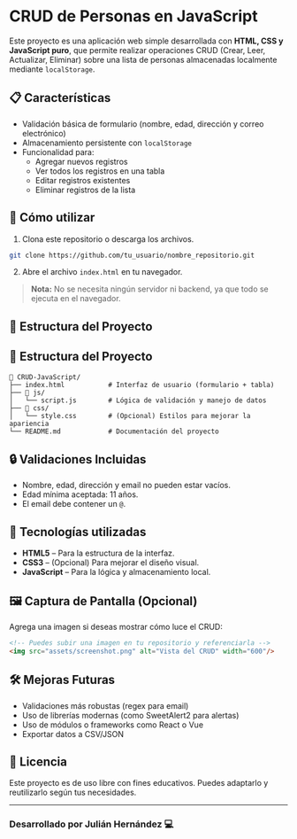 # CRUD de Personas en JavaScript

Este proyecto es una aplicación web simple desarrollada con **HTML, CSS y JavaScript puro**, que permite realizar operaciones CRUD (Crear, Leer, Actualizar, Eliminar) sobre una lista de personas almacenadas localmente mediante `localStorage`.

## 📋 Características

- Validación básica de formulario (nombre, edad, dirección y correo electrónico)
- Almacenamiento persistente con `localStorage`
- Funcionalidad para:
  - Agregar nuevos registros
  - Ver todos los registros en una tabla
  - Editar registros existentes
  - Eliminar registros de la lista

## 🚀 Cómo utilizar

1. Clona este repositorio o descarga los archivos.

```bash
git clone https://github.com/tu_usuario/nombre_repositorio.git
```

2. Abre el archivo `index.html` en tu navegador.

> **Nota:** No se necesita ningún servidor ni backend, ya que todo se ejecuta en el navegador.

## 📂 Estructura del Proyecto

## 📂 Estructura del Proyecto

```
📁 CRUD-JavaScript/
├── index.html           # Interfaz de usuario (formulario + tabla)
├── 📁 js/
│   └── script.js        # Lógica de validación y manejo de datos
├── 📁 css/
│   └── style.css        # (Opcional) Estilos para mejorar la apariencia
└── README.md            # Documentación del proyecto
```

## 🔒 Validaciones Incluidas

- Nombre, edad, dirección y email no pueden estar vacíos.
- Edad mínima aceptada: 11 años.
- El email debe contener un `@`.

## 🧠 Tecnologías utilizadas

- **HTML5** – Para la estructura de la interfaz.
- **CSS3** – (Opcional) Para mejorar el diseño visual.
- **JavaScript** – Para la lógica y almacenamiento local.

## 🖼️ Captura de Pantalla (Opcional)

Agrega una imagen si deseas mostrar cómo luce el CRUD:

```html
<!-- Puedes subir una imagen en tu repositorio y referenciarla -->
<img src="assets/screenshot.png" alt="Vista del CRUD" width="600"/>
```

## 🛠️ Mejoras Futuras

- Validaciones más robustas (regex para email)
- Uso de librerías modernas (como SweetAlert2 para alertas)
- Uso de módulos o frameworks como React o Vue
- Exportar datos a CSV/JSON

## 📄 Licencia

Este proyecto es de uso libre con fines educativos. Puedes adaptarlo y reutilizarlo según tus necesidades.

---

### Desarrollado por Julián Hernández 💻
